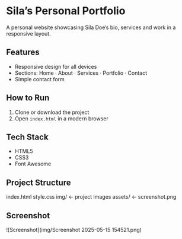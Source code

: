 # Sila’s Personal Portfolio

A personal website showcasing Sila Doe’s bio, services and work in a responsive layout.

## Features
- Responsive design for all devices  
- Sections: Home · About · Services · Portfolio · Contact  
- Simple contact form  

## How to Run
1. Clone or download the project  
2. Open `index.html` in a modern browser  

## Tech Stack
- HTML5  
- CSS3  
- Font Awesome  

## Project Structure
index.html
style.css
img/ ← project images
assets/ ← screenshot.png

## Screenshot
![Screenshot](img/Screenshot 2025-05-15 154521.png)

